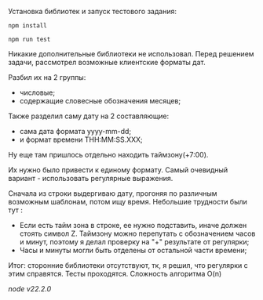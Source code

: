 Установка библиотек и запуск тестового задания:
```shell
npm install

npm run test
```
Никакие дополнительные библиотеки не использовал.
Перед решением задачи, рассмотрел возможные клиентские форматы дат. 

Разбил их на 2 группы: 
- числовые;
- содержащие словесные обозначения месяцев;

Также разделил саму дату на 2 составляющие:   
- сама дата формата yyyy-mm-dd;
- и формат времени THH:MM:SS.XXX;

Ну еще там пришлось отдельно находить таймзону(+7:00).

Их нужно было привести к единому формату. Самый очевидный вариант - использовать регулярные выражения. 

Сначала из строки выдергиваю дату, прогоняя по различным возможным шаблонам, потом ищу время. Небольшие трудности были тут : 
- Если есть тайм зона в строке, ее нужно подставить, иначе должен стоять символ Z. Таймзону можно перепутать с обозначением часов и минут, поэтому я делал проверку на "+" результате от регулярки;
- Часы и минуты могли быть отделены от остальной части времени;

Итог: сторонние библиотеки отсутствуют, тк, я решил, что регулярки с этим справятся. Тесты проходятся. Сложность алгоритма O(n) 

*node v22.2.0*
